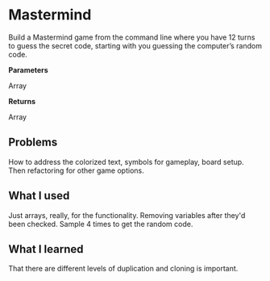 # Mastermind
Build a Mastermind game from the command line where you have 12 turns to guess the secret code, starting with you guessing the computer’s random code.

**Parameters**

Array

**Returns**

Array

Problems
-
How to address the colorized text, symbols for gameplay, board setup. Then refactoring for other game options.

What I used
-
Just arrays, really, for the functionality. Removing variables after they'd been checked. Sample 4 times to get the random code.

What I learned
-
That there are different levels of duplication and cloning is important.
